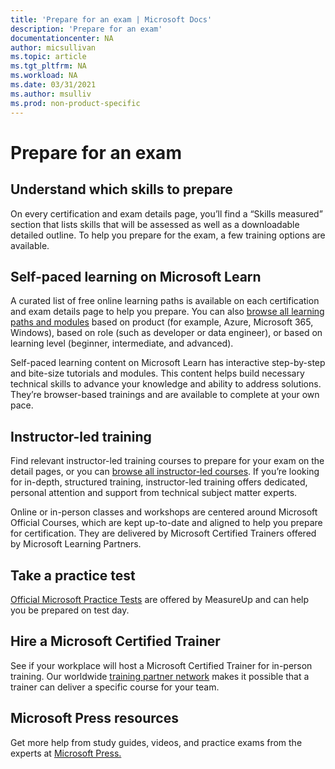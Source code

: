 ```yaml
---
title: 'Prepare for an exam | Microsoft Docs'
description: 'Prepare for an exam' 
documentationcenter: NA 
author: micsullivan
ms.topic: article
ms.tgt_pltfrm: NA
ms.workload: NA
ms.date: 03/31/2021
ms.author: msulliv
ms.prod: non-product-specific
---
```

# Prepare for an exam

## Understand which skills to prepare

On every certification and exam details page, you’ll find a “Skills measured” section that lists skills that will be assessed as well as a downloadable detailed outline. To help you prepare for the exam, a few training options are available.

## Self-paced learning on Microsoft Learn

A curated list of free online learning paths is available on each certification and exam details page to help you prepare. You can also [browse all learning paths and modules](/learn/browse/) based on product (for example, Azure, Microsoft 365, Windows), based on role (such as developer or data engineer), or based on learning level (beginner, intermediate, and advanced).

Self-paced learning content on Microsoft Learn has interactive step-by-step and bite-size tutorials and modules. This content helps build necessary technical skills to advance your knowledge and ability to address solutions. They’re browser-based trainings and are available to complete at your own pace.

## Instructor-led training

Find relevant instructor-led training courses to prepare for your exam on the detail pages, or you can [browse all instructor-led courses](/learn/certifications/courses/browse/). If you’re looking for in-depth, structured training, instructor-led training offers dedicated, personal attention and support from technical subject matter experts.

Online or in-person classes and workshops are centered around Microsoft Official Courses, which are kept up-to-date and aligned to help you prepare for certification. They are delivered by Microsoft Certified Trainers offered by Microsoft Learning Partners.

## Take a practice test

[Official Microsoft Practice Tests](https://aka.ms/practicetests) are offered by MeasureUp and can help you be prepared on test day.

## Hire a Microsoft Certified Trainer

See if your workplace will host a Microsoft Certified Trainer for in-person training. Our worldwide [training partner network](/learn/certifications/partners) makes it possible that a trainer can deliver a specific course for your team.

## Microsoft Press resources

Get more help from study guides, videos, and practice exams from the experts at [Microsoft Press.](https://www.microsoftpressstore.com/)
